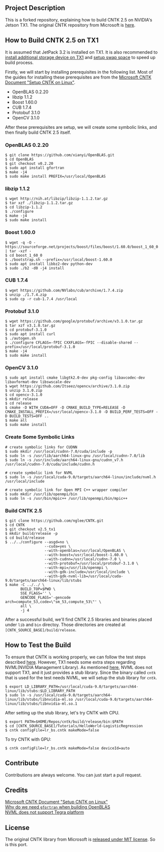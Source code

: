 ## Project Description
This is a forked repository, explaining how to build CNTK 2.5 on NVIDIA's Jetson TX1. The original CNTK repository from Microsoft is [here](https://github.com/Microsoft/CNTK).

## How to Build CNTK 2.5 on TX1
It is assumed that JetPack 3.2 is installed on TX1. It is also recommended to [install additional storage device on TX1](http://www.jetsonhacks.com/2017/01/28/install-samsung-ssd-on-nvidia-jetson-tx1/) and [setup swap space](http://www.jetsonhacks.com/2016/12/21/jetson-tx1-swap-file-and-development-preparation/) to speed up build process.

Firstly, we will start by installing prerequisites in the following list. Most of the guides for installing these prerequisites are from the [Microsoft CNTK Document "Setup CNTK on Linux"](https://docs.microsoft.com/en-us/cognitive-toolkit/Setup-CNTK-on-Linux).

* OpenBLAS 0.2.20
* libzip 1.1.2
* Boost 1.60.0
* CUB 1.7.4
* Protobuf 3.1.0
* OpenCV 3.1.0

After these prerequisites are setup, we will create some symbolic links, and then finally build CNTK 2.5 itself.

### OpenBLAS 0.2.20
```
$ git clone https://github.com/xianyi/OpenBLAS.git
$ cd OpenBLAS
$ git checkout v0.2.20
$ sudo apt install gfortran
$ make -j4
$ sudo make install PREFIX=/usr/local/OpenBLAS
```
### libzip 1.1.2
```
$ wget http://nih.at/libzip/libzip-1.1.2.tar.gz
$ tar xzf ./libzip-1.1.2.tar.gz
$ cd libzip-1.1.2
$ ./configure
$ make -j4
$ sudo make install
```
### Boost 1.60.0
```
$ wget -q -O - https://sourceforge.net/projects/boost/files/boost/1.60.0/boost_1_60_0.tar.gz/download | tar -xzf -
$ cd boost_1_60_0
$ ./bootstrap.sh --prefix=/usr/local/boost-1.60.0
$ sudo apt install libbz2-dev python-dev
$ sudo ./b2 -d0 -j4 install
```
### CUB 1.7.4
```
$ wget https://github.com/NVlabs/cub/archive/1.7.4.zip
$ unzip ./1.7.4.zip
$ sudo cp -r cub-1.7.4 /usr/local
```
### Protobuf 3.1.0
```
$ wget https://github.com/google/protobuf/archive/v3.1.0.tar.gz
$ tar xzf v3.1.0.tar.gz
$ cd protobuf-3.1.0
$ sudo apt install curl
$ ./autogen.sh
$ ./configure CFLAGS=-fPIC CXXFLAGS=-fPIC --disable-shared --prefix=/usr/local/protobuf-3.1.0
$ make -j4
$ sudo make install
```
### OpenCV 3.1.0
```
$ sudo apt install cmake libgtk2.0-dev pkg-config libavcodec-dev libavformat-dev libswscale-dev
$ wget https://github.com/Itseez/opencv/archive/3.1.0.zip
$ unzip 3.1.0.zip
$ cd opencv-3.1.0
$ mkdir release
$ cd release
$ cmake -D WITH_CUDA=OFF -D CMAKE_BUILD_TYPE=RELEASE -D CMAKE_INSTALL_PREFIX=/usr/local/opencv-3.1.0 -D BUILD_PERF_TESTS=OFF -D BUILD_TESTS=OFF ..
$ make all
$ sudo make install
```
### Create Some Symbolic Links
```
# create symbolic links for CUDNN
$ sudo mkdir /usr/local/cudnn-7.0/cuda/include -p
$ sudo ln -s /usr/lib/aarch64-linux-gnu /usr/local/cudnn-7.0/lib
$ sudo ln -s /usr/include/aarch64-linux-gnu/cudnn_v7.h /usr/local/cudnn-7.0/cuda/include/cudnn.h

# create symbolic link for NVML
$ sudo ln -s /usr/local/cuda-9.0/targets/aarch64-linux/include/nvml.h /usr/local/include

# create symbolic link for Open MPI C++ wrapper compiler
$ sudo mkdir /usr/lib/openmpi/bin
$ sudo ln -s /usr/bin/mpic++ /usr/lib/openmpi/bin/mpic++
```
### Build CNTK 2.5
```
$ git clone https://github.com/nglee/CNTK.git
$ cd CNTK
$ git checkout v2.5_tx1
$ mkdir build/release -p
$ cd build/release
$ ../../configure --asgd=no \
                  --cuda=yes \
                  --with-openblas=/usr/local/OpenBLAS \
                  --with-boost=/usr/local/boost-1.60.0 \
                  --with-cudnn=/usr/local/cudnn-7.0 \
                  --with-protobuf=/usr/local/protobuf-3.1.0 \
                  --with-mpi=/usr/lib/openmpi \
                  --with-gdk-include=/usr/local/include \
                  --with-gdk-nvml-lib=/usr/local/cuda-9.0/targets/aarch64-linux/lib/stubs
$ make -C ../../ \
       BUILD_TOP=$PWD \
       SSE_FLAGS='' \
       GENCODE_FLAGS='-gencode arch=compute_53,code=\"sm_53,compute_53\"' \
       all \
       -j 4
```
After a successful build, we'll find CNTK 2.5 libraries and binaries placed under `lib` and `bin` directoy. Those directories are created at `[CNTK_SOURCE_BASE]/build/release`.

## How to Test the Build
To ensure that CNTK is working properly, we can follow the test steps described [here](https://docs.microsoft.com/en-us/cognitive-toolkit/Setup-CNTK-on-Linux#quick-test-of-cntk-build-functionality). However, TX1 needs some extra steps regarding NVML(NVIDIA Management Library). As mentioned [here](https://devtalk.nvidia.com/default/topic/999740/jetson-tx1/-libnvidia-ml-so-1-cannot-open-shared-object-file-no-such-file-or-directory-with-cross-compiled-elf/post/5108791/#5108791), NVML does not support TX1, and it just provides a stub library. Since the binary called `cntk` that is used for the test needs NVML, we will setup the stub library for `cntk`.
```
$ export LD_LIBRARY_PATH=/usr/local/cuda-9.0/targets/aarch64-linux/lib/stubs:$LD_LIBRARY_PATH
$ sudo ln -s /usr/local/cuda-9.0/targets/aarch64-linux/lib/stubs/libnvidia-ml.so /usr/local/cuda-9.0/targets/aarch64-linux/lib/stubs/libnvidia-ml.so.1
```
After setting up the stub library, let's try CNTK with CPU.
```
$ export PATH=$HOME/Repos/cntk/build/release/bin:$PATH
$ cd [CNTK_SOURCE_BASE]/Tutorials/HelloWorld-LogisticRegression
$ cntk configFile=lr_bs.cntk makeMode=false
```
To try CNTK with GPU:
```
$ cntk configFile=lr_bs.cntk makeMode=false deviceId=auto
```

## Contribute
Contributions are always welcome. You can just start a pull request.

## Credits
[Microsoft CNTK Document "Setup CNTK on Linux"](https://docs.microsoft.com/en-us/cognitive-toolkit/Setup-CNTK-on-Linux)  
[Why do we need `gfortran` when building OpenBLAS](https://github.com/Microsoft/CNTK/issues/1424)  
[NVML does not support Tegra platform](https://devtalk.nvidia.com/default/topic/999740/jetson-tx1/-libnvidia-ml-so-1-cannot-open-shared-object-file-no-such-file-or-directory-with-cross-compiled-elf/post/5108791/#5108791)

## License
The original CNTK library from Microsoft is [released under MIT license](https://github.com/Microsoft/CNTK/blob/v2.5/LICENSE.md). So is this port.

